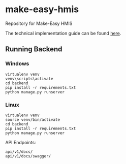 # make-easy-hmis
Repository for Make-Easy HMIS

The technical implementation guide can be found [here](https://drive.google.com/drive/folders/1YjqVylXmq7H-xYRadxENCc-8_zBcDrpp?usp=sharing).


## Running Backend
### Windows
```
virtualenv venv
venv\scripts\activate
cd backend
pip install -r requirements.txt
python manage.py runserver
```

### Linux
```
virtualenv venv
source venv/bin/activate
cd backend
pip install -r requirements.txt
python manage.py runserver
```

API Endpoints:
```
api/v1/docs/
api/v1/docs/swagger/
```